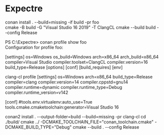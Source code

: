 # Expectre

conan install . --build=missing -if build -pr foo   
cmake -B build -G "Visual Studio 16 2019" -T ClangCL
cmake --build build --config Release

PS C:\Expectre> conan profile show foo  
Configuration for profile foo:

[settings]
os=Windows
os_build=Windows
arch=x86_64
arch_build=x86_64
compiler=Visual Studio
compiler.toolset=ClangCL
compiler.version=16
build_type=Release
[options]
[conf]
[build_requires]
[env]







clang-cl profile
[settings]
os=Windows
arch=x86_64
build_type=Release
compiler=clang
compiler.version=14
compiler.cppstd=gnu14
compiler.runtime=dynamic
compiler.runtime_type=Debug
compiler.runtime_version=v142
 
[conf]
#tools.env.virtualenv:auto_use=True
tools.cmake.cmaketoolchain:generator=Visual Studio 16

conan2 install . --output-folder=build --build=missing -pr clang-cl 
cd ./build/
cmake ../ -DCMAKE_TOOLCHAIN_FILE="conan_toolchain.cmake" -DCMAKE_BUILD_TYPE="Debug"
cmake --build . --config Release


